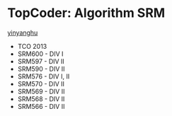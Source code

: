 TopCoder: Algorithm SRM
===

[yinyanghu](https://www.topcoder.com/tc?module=MemberProfile&cr=22928831)

* TCO 2013
* SRM600 - DIV I
* SRM597 - DIV II
* SRM590 - DIV II
* SRM576 - DIV I, II
* SRM570 - DIV II
* SRM569 - DIV II
* SRM568 - DIV II
* SRM566 - DIV II


